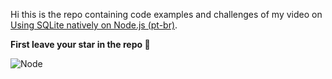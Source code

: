 Hi this is the repo containing code examples and challenges of my video on [Using SQLite natively on Node.js (pt-br)](https://youtu.be/-eklEr3Adr4?si=gl3Z82ZISGESRXld). 

**First leave your star in the repo 🌟**

![Node](https://github.com/user-attachments/assets/fc15792d-7087-486b-8ad3-7a969070e82c)
